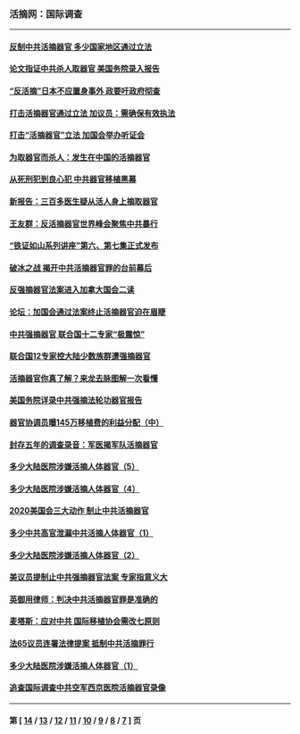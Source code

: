 ### 活摘网：国际调查
---
#### [反制中共活摘器官 多少国家地区通过立法](../../pages/nf5947/n14009863.md?08020430) 
#### [论文指证中共杀人取器官 美国务院录入报告](../../pages/nf5947/n13999890.md?08020430) 
#### [“反活摘”日本不应置身事外 政要吁政府彻查](../../pages/nf5947/n13971188.md?08020430) 
#### [打击活摘器官通过立法 加议员：需确保有效执法](../../pages/nf5947/n13886356.md?08020430) 
#### [打击“活摘器官”立法 加国会举办听证会](../../pages/nf5947/n13869362.md?08020430) 
#### [为取器官而杀人：发生在中国的活摘器官](../../pages/nf5947/n13794731.md?08020430) 
#### [从死刑犯到良心犯 中共器官移植黑幕](../../pages/nf5947/n13764669.md?08020430) 
#### [新报告：三百多医生疑从活人身上摘取器官](../../pages/nf5947/n13703044.md?08020430) 
#### [王友群：反活摘器官世界峰会聚焦中共暴行](../../pages/nf5947/n13250738.md?08020430) 
#### [“铁证如山系列讲座”第六、第七集正式发布](../../pages/nf5947/n13106287.md?08020430) 
#### [破冰之战 揭开中共活摘器官罪的台前幕后](../../pages/nf5947/n13082457.md?08020430) 
#### [反强摘器官法案进入加拿大国会二读](../../pages/nf5947/n13033450.md?08020430) 
#### [论坛：加国会通过法案终止活摘器官迫在眉睫](../../pages/nf5947/n13029839.md?08020430) 
#### [中共强摘器官 联合国十二专家“极震惊”](../../pages/nf5947/n13024313.md?08020430) 
#### [联合国12专家控大陆少数族群遭强摘器官](../../pages/nf5947/n13023877.md?08020430) 
#### [活摘器官你真了解？来龙去脉图解一次看懂](../../pages/nf5947/n13013820.md?08020430) 
#### [美国务院详录中共强摘法轮功器官报告](../../pages/nf5947/n12944519.md?08020430) 
#### [器官协调员曝145万移植费的利益分配（中）](../../pages/nf5947/n12894547.md?08020430) 
#### [封存五年的调查录音：军医揭军队活摘器官](../../pages/nf5947/n12798692.md?08020430) 
#### [多少大陆医院涉嫌活摘人体器官（5）](../../pages/nf5947/n12768383.md?08020430) 
#### [多少大陆医院涉嫌活摘人体器官（4）](../../pages/nf5947/n12664434.md?08020430) 
#### [2020美国会三大动作 制止中共活摘器官](../../pages/nf5947/n12682004.md?08020430) 
#### [多少中共高官泄漏中共活摘人体器官（1）](../../pages/nf5947/n12671234.md?08020430) 
#### [多少大陆医院涉嫌活摘人体器官（2）](../../pages/nf5947/n12655589.md?08020430) 
#### [美议员提制止中共强摘器官法案 专家指意义大](../../pages/nf5947/n12630561.md?08020430) 
#### [英御用律师：判决中共活摘器官罪是准确的](../../pages/nf5947/n12580740.md?08020430) 
#### [麦塔斯：应对中共 国际移植协会需改七原则](../../pages/nf5947/n12514711.md?08020430) 
#### [法65议员连署法律提案 抵制中共活摘罪行](../../pages/nf5947/n12437047.md?08020430) 
#### [多少大陆医院涉嫌活摘人体器官（1）](../../pages/nf5947/n12414284.md?08020430) 
#### [追查国际调查中共空军西京医院活摘器官录像](../../pages/nf5947/n12348837.md?08020430) 

---
#### 第 [ [14](./14.md?08020430) / [13](./13.md?08020430) / [12](./12.md?08020430) / [11](./11.md?08020430) / [10](./10.md?08020430) / [9](./9.md?08020430) / [8](./8.md?08020430) / [7](./7.md?08020430) ] 页
